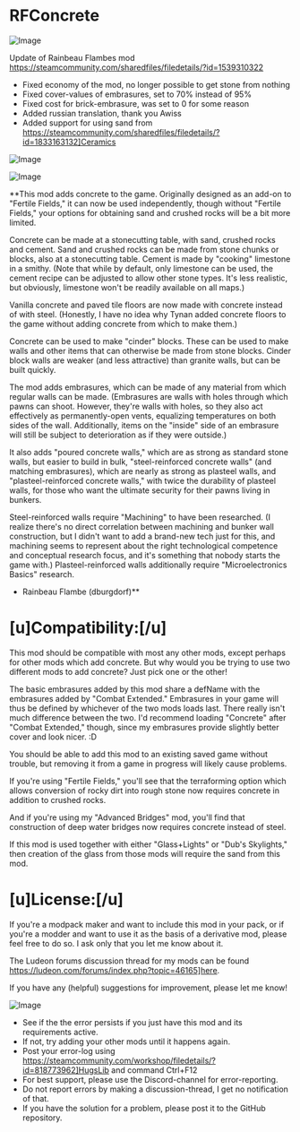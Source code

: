 # RFConcrete

![Image](https://i.imgur.com/buuPQel.png)

Update of Rainbeau Flambes mod
https://steamcommunity.com/sharedfiles/filedetails/?id=1539310322

- Fixed economy of the mod, no longer possible to get stone from nothing
- Fixed cover-values of embrasures, set to 70% instead of 95%
- Fixed cost for brick-embrasure, was set to 0 for some reason
- Added russian translation, thank you Awiss
- Added support for using sand from https://steamcommunity.com/sharedfiles/filedetails/?id=1833163132]Ceramics

![Image](https://i.imgur.com/pufA0kM.png)

	
![Image](https://i.imgur.com/Z4GOv8H.png)


**This mod adds concrete to the game. Originally designed as an add-on to "Fertile Fields," it can now be used independently, though without "Fertile Fields," your options for obtaining sand and crushed rocks will be a bit more limited.

Concrete can be made at a stonecutting table, with sand, crushed rocks and cement. Sand and crushed rocks can be made from stone chunks or blocks, also at a stonecutting table. Cement is made by "cooking" limestone in a smithy. (Note that while by default, only limestone can be used, the cement recipe can be adjusted to allow other stone types. It's less realistic, but obviously, limestone won't be readily available on all maps.)

Vanilla concrete and paved tile floors are now made with concrete instead of with steel. (Honestly, I have no idea why Tynan added concrete floors to the game without adding concrete from which to make them.)

Concrete can be used to make "cinder" blocks. These can be used to make walls and other items that can otherwise be made from stone blocks. Cinder block walls are weaker (and less attractive) than granite walls, but can be built quickly.

The mod adds embrasures, which can be made of any material from which regular walls can be made. (Embrasures are walls with holes through which pawns can shoot. However, they're walls with holes, so they also act effectively as permanently-open vents, equalizing temperatures on both sides of the wall. Additionally, items on the "inside" side of an embrasure will still be subject to deterioration as if they were outside.)

It also adds "poured concrete walls," which are as strong as standard stone walls, but easier to build in bulk, "steel-reinforced concrete walls" (and matching embrasures), which are nearly as strong as plasteel walls, and "plasteel-reinforced concrete walls," with twice the durability of plasteel walls, for those who want the ultimate security for their pawns living in bunkers.

Steel-reinforced walls require "Machining" to have been researched. (I realize there's no direct correlation between machining and bunker wall construction, but I didn't want to add a brand-new tech just for this, and machining seems to represent about the right technological competence and conceptual research focus, and it's something that nobody starts the game with.) Plasteel-reinforced walls additionally require "Microelectronics Basics" research.

- Rainbeau Flambe (dburgdorf)**

# **[u]Compatibility:[/u]**


This mod should be compatible with most any other mods, except perhaps for other mods which add concrete. But why would you be trying to use two different mods to add concrete? Just pick one or the other! 

The basic embrasures added by this mod share a defName with the embrasures added by "Combat Extended." Embrasures in your game will thus be defined by whichever of the two mods loads last. There really isn't much difference between the two. I'd recommend loading "Concrete" after "Combat Extended," though, since my embrasures provide slightly better cover and look nicer. :D

You should be able to add this mod to an existing saved game without trouble, but removing it from a game in progress will likely cause problems.

If you're using "Fertile Fields," you'll see that the terraforming option which allows conversion of rocky dirt into rough stone now requires concrete in addition to crushed rocks.

And if you're using my "Advanced Bridges" mod, you'll find that construction of deep water bridges now requires concrete instead of steel.

If this mod is used together with either "Glass+Lights" or "Dub's Skylights," then creation of the glass from those mods will require the sand from this mod.

# **[u]License:[/u]**


If you're a modpack maker and want to include this mod in your pack, or if you're a modder and want to use it as the basis of a derivative mod, please feel free to do so. I ask only that you let me know about it. 

The Ludeon forums discussion thread for my mods can be found https://ludeon.com/forums/index.php?topic=46165]here.

If you have any (helpful) suggestions for improvement, please let me know!


![Image](https://i.imgur.com/PwoNOj4.png)



-  See if the the error persists if you just have this mod and its requirements active.
-  If not, try adding your other mods until it happens again.
-  Post your error-log using https://steamcommunity.com/workshop/filedetails/?id=818773962]HugsLib and command Ctrl+F12
-  For best support, please use the Discord-channel for error-reporting.
-  Do not report errors by making a discussion-thread, I get no notification of that.
-  If you have the solution for a problem, please post it to the GitHub repository.



